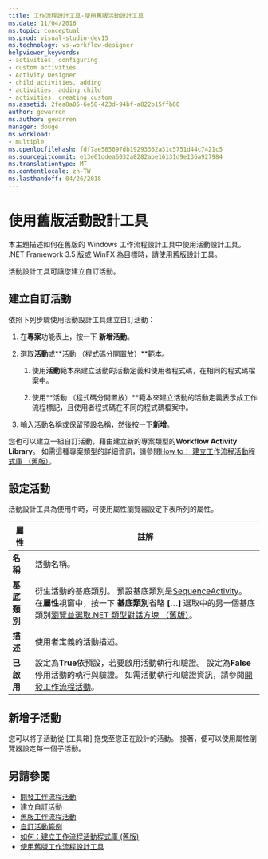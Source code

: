 ```yaml
---
title: 工作流程設計工具-使用舊版活動設計工具
ms.date: 11/04/2016
ms.topic: conceptual
ms.prod: visual-studio-dev15
ms.technology: vs-workflow-designer
helpviewer_keywords:
- activities, configuring
- custom activities
- Activity Designer
- child activities, adding
- activities, adding child
- activities, creating custom
ms.assetid: 2fea8a05-6e58-423d-94bf-a822b15ffb80
author: gewarren
ms.author: gewarren
manager: douge
ms.workload:
- multiple
ms.openlocfilehash: fdf7ae585697db19293362a31c5751d44c7421c5
ms.sourcegitcommit: e13e61ddea6032a8282abe16131d9e136a927984
ms.translationtype: MT
ms.contentlocale: zh-TW
ms.lasthandoff: 04/26/2018
---
```

# <a name="using-the-legacy-activity-designer"></a>使用舊版活動設計工具

本主題描述如何在舊版的 Windows 工作流程設計工具中使用活動設計工具。 .NET Framework 3.5 版或 WinFX 為目標時，請使用舊版設計工具。

活動設計工具可讓您建立自訂活動。

## <a name="creating-a-custom-activity"></a>建立自訂活動

依照下列步驟使用活動設計工具建立自訂活動：

1.  在**專案**功能表上，按一下 **新增活動**。

2.  選取**活動**或**活動 （程式碼分開置放）**範本。

    1.  使用**活動**範本來建立活動的活動定義和使用者程式碼，在相同的程式碼檔案中。

    2.  使用**活動 （程式碼分開置放）**範本來建立活動的活動定義表示成工作流程標記，且使用者程式碼在不同的程式碼檔案中。

3.  輸入活動名稱或保留預設名稱，然後按一下**新增**。

您也可以建立一組自訂活動，藉由建立新的專案類型的**Workflow Activity Library**。 如需這種專案類型的詳細資訊，請參閱[How to： 建立工作流程活動程式庫 （舊版）](../workflow-designer/how-to-create-a-workflow-activity-library-legacy.md)。

## <a name="configuring-an-activity"></a>設定活動

活動設計工具為使用中時，可使用屬性瀏覽器設定下表所列的屬性。

|屬性|註解|
|--------------|--------------|
|**名稱**|活動名稱。|
|**基底類別**|衍生活動的基底類別。 預設基底類別是[SequenceActivity](http://go.microsoft.com/fwlink?LinkID=65020)。 在**屬性**視窗中，按一下 **基底類別**省略 **[…]** 選取中的另一個基底類別[瀏覽並選取.NET 類型對話方塊 （舊版）](../workflow-designer/browse-and-select-a-dotnet-type-dialog-box-legacy.md)。|
|**描述**|使用者定義的活動描述。|
|**已啟用**|設定為**True**依預設，若要啟用活動執行和驗證。 設定為**False**停用活動的執行與驗證。 如需活動執行和驗證資訊，請參閱[開發工作流程活動](http://go.microsoft.com/fwlink?LinkID=65024)。|

## <a name="adding-child-activities"></a>新增子活動

您可以將子活動從 [工具箱] 拖曳至您正在設計的活動。 接著，便可以使用屬性瀏覽器設定每一個子活動。

## <a name="see-also"></a>另請參閱

- [開發工作流程活動](http://go.microsoft.com/fwlink?LinkID=65024)
- [建立自訂活動](http://go.microsoft.com/fwlink?LinkID=65021)
- [舊版工作流程活動](../workflow-designer/legacy-workflow-activities.md)
- [自訂活動範例](http://go.microsoft.com/fwlink?LinkID=65022)
- [如何：建立工作流程活動程式庫 (舊版)](../workflow-designer/how-to-create-a-workflow-activity-library-legacy.md)
- [使用舊版工作流程設計工具](../workflow-designer/using-the-legacy-workflow-designer.md)